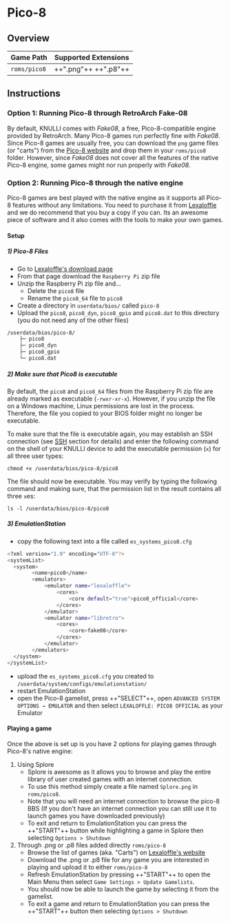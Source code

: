 # Pico-8

## Overview

| Game Path | Supported Extensions |
| --- | --- |
| `roms/pico8` | ++".png"++ ++".p8"++ |

## Instructions

### Option 1: Running Pico-8 through RetroArch Fake-08

By default, KNULLI comes with *Fake08*, a free, Pico-8-compatible engine provided by RetroArch. Many Pico-8 games run perfectly fine with *Fake08*. Since Pico-8 games are usually free, you can download the `png` game files (or "carts") from the [Pico-8 website](https://www.lexaloffle.com/bbs/?cat=7&carts_tab=1#mode=carts&sub=2) and drop them in your `roms/pico8` folder. However, since *Fake08* does not cover all the features of the native Pico-8 engine, some games might nor run properly with *Fake08*.

### Option 2: Running Pico-8 through the native engine

Pico-8 games are best played with the native engine as it supports all Pico-8 features without any limitations.  You need to purchase it from [Lexaloffle](https://www.lexaloffle.com/pico-8.php) and we do recommend that you buy a copy if you can. Its an awesome piece of software and it also comes with the tools to make your own games.

#### Setup

##### 1) Pico-8 Files

- Go to [Lexaloffle's download page](https://www.lexaloffle.com/games.php?page=updates)
- From that page download the `Raspberry Pi` zip file
- Unzip the Raspberry Pi zip file and...
    - Delete the `pico8` file
    - Rename the `pico8_64` file to `pico8`
- Create a directory in `userdata/bios/` called `pico-8`
- Upload the `pico8`, `pico8_dyn`, `pico8_gpio` and `pico8.dat` to this directory (you do not need any of the other files)
``` bash title="Final Folder Structure"
/userdata/bios/pico-8/
    ├─ pico8
    ├─ pico8_dyn
    ├─ pico8_gpio
    └─ pico8.dat
```

##### 2) Make sure that Pico8 is executable

By default, the `pico8` and `pico8_64` files from the Raspberry Pi zip file are already marked as executable (`-rwxr-xr-x`). However, if you unzip the file on a Windows machine, Linux permissions are lost in the process. Therefore, the file you copied to your BIOS folder might no longer be executable.

To make sure that the file is executable again, you may establish an SSH connection (see [SSH](../../configure/ssh) section for details) and enter the following command on the shell of your KNULLI device to add the executable permission (`x`) for all three user types:

```
chmod +x /userdata/bios/pico-8/pico8
```

The file should now be executable. You may verify by typing the following command and making sure, that the permission list in the result contains all three `x`es:

```
ls -l /userdata/bios/pico-8/pico8
```

##### 3) EmulationStation

- copy the following text into a file called `es_systems_pico8.cfg`
``` bash title="es_systems_pico8.cfg"
<?xml version="1.0" encoding="UTF-8"?>
<systemList>
  <system>
        <name>pico8</name>
	    <emulators>
            <emulator name="lexaloffle">
                <cores>
                    <core default="true">pico8_official</core>
                </cores>
            </emulator>
            <emulator name="libretro">
                <cores>
                    <core>fake08</core>
                </cores>
            </emulator>
        </emulators>
  </system>
</systemList>
```
- upload the `es_systems_pico8.cfg` you created to `/userdata/system/configs/emulationstation/`
- restart EmulationStation
- open the Pico-8 gamelist, press ++"SELECT"++, open `ADVANCED SYSTEM OPTIONS → EMULATOR` and then select `LEXALOFFLE: PICO8 OFFICIAL` as your Emulator

#### Playing a game

Once the above is set up is you have 2 options for playing games through Pico-8's native engine:

1. Using Splore
    - Splore is awesome as it allows you to browse and play the entire library of user created games with an internet connection.  
    - To use this method simply create a file named `Splore.png` in `roms/pico8`.
    - Note that you will need an internet connection to browse the pico-8 BBS (If you don't have an internet connection you can still use it to launch games you have downloaded previously)
    - To exit and return to EmulationStation you can press the ++"START"++ button while highlighting a game in Splore then selecting `Options > Shutdown`
2. Through .png or .p8 files added directly `roms/pico-8`
    - Browse the list of games (aka. "Carts") on [Lexaloffle's website](https://www.lexaloffle.com/bbs/?cat=7&carts_tab=1#mode=carts&sub=2)
    - Download the .png or .p8 file for any game you are interested in playing and upload it to either `roms/pico-8`
    - Refresh EmulationStation by pressing ++"START"++ to open the Main Menu then select `Game Settings > Update Gamelists`.
    - You should now be able to launch the game by selecting it from the gamelist.
    - To exit a game and return to EmulationStation you can press the ++"START"++ button then selecting `Options > Shutdown`
